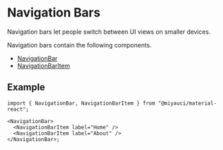 # Navigation Bars

Navigation bars let people switch between UI views on smaller devices.

Navigation bars contain the following components.

- [NavigationBar](./navigation_bar/README.md)
- [NavigationBarItem](./navigation_bar_item/README.md)

## Example

```tsx
import { NavigationBar, NavigationBarItem } from "@miyauci/material-react";

<NavigationBar>
  <NavigationBarItem label="Home" />
  <NavigationBarItem label="About" />
</NavigationBar>;
```
